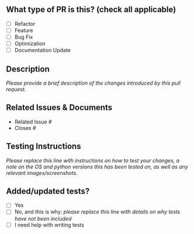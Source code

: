 
## What type of PR is this? (check all applicable)

- [ ] Refactor
- [ ] Feature
- [ ] Bug Fix
- [ ] Optimization
- [ ] Documentation Update

## Description
_Please provide a brief description of the changes introduced by this pull
request._

## Related Issues & Documents

- Related Issue #
- Closes #

## Testing Instructions

_Please replace this line with instructions on how to test your changes, a note
on the OS and python versions this has been tested on, as well as any relevant
images/screenshots._

## Added/updated tests?
<!-- We encourage you to write unit tests when possible. -->

- [ ] Yes
- [ ] No, and this is why: _please replace this line with details on why tests
      have not been included_
- [ ] I need help with writing tests
